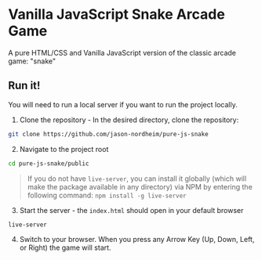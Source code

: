 # Vanilla JavaScript Snake Arcade Game 

A pure HTML/CSS and Vanilla JavaScript version of the classic arcade game: "snake"

## Run it! 

You will need to run a local server if you want to run the project locally. 

1. Clone the repository - In the desired directory, clone the repository: 
```sh
git clone https://github.com/jason-nordheim/pure-js-snake
```

2. Navigate to the project root 
```sh
cd pure-js-snake/public 
```

> If you do not have `live-server`, you can install it globally (which will make the package available in any directory) via NPM by entering the following command: `npm install -g live-server` 

3. Start the server - the `index.html` should open in your default browser  
```sh
live-server 
```

4. Switch to your browser. When you press any Arrow Key (Up, Down, Left, or Right) the game will start. 
